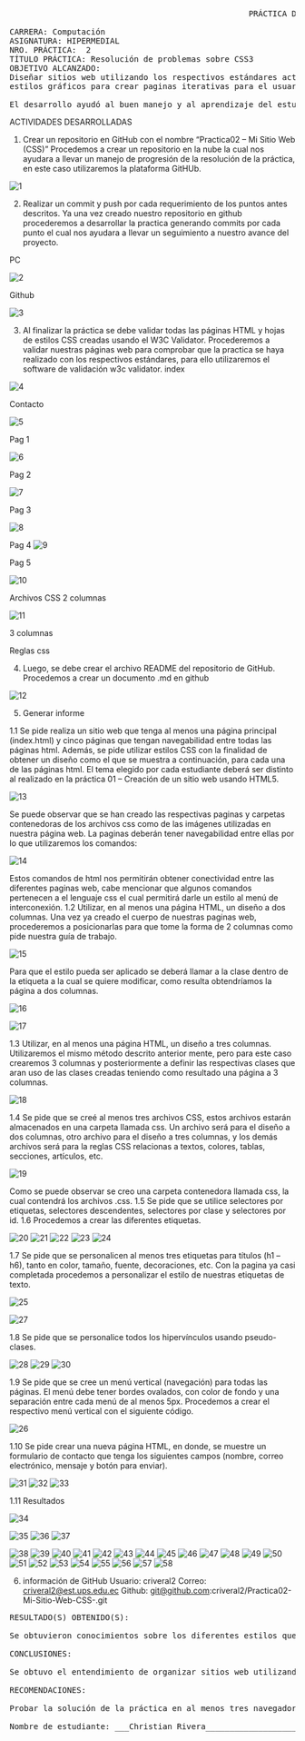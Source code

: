
<pre> 	                                               PRÁCTICA DE LABORATORIO 

CARRERA: Computación	
ASIGNATURA: HIPERMEDIAL
NRO. PRÁCTICA:	2	
TÍTULO PRÁCTICA: Resolución de problemas sobre CSS3
OBJETIVO ALCANZADO:
Diseñar sitios web utilizando los respectivos estándares actuales e implementando diferentes 
estilos gráficos para crear paginas iterativas para el usuario.

El desarrollo ayudó al buen manejo y al aprendizaje del estudiante sobre los sitios web.</pre>

ACTIVIDADES DESARROLLADAS

1.	Crear un repositorio en GitHub con el nombre “Practica02 – Mi Sitio Web (CSS)”
Procedemos a crear un repositorio en la nube la cual nos ayudara a llevar un manejo de progresión de la resolución de la práctica, en este caso utilizaremos la plataforma GitHUb.

![1](https://user-images.githubusercontent.com/52549697/67659241-f4599e00-f929-11e9-9481-62cf3ccd4268.JPG)

2.	Realizar un commit y push por cada requerimiento de los puntos antes descritos.
Ya una vez creado nuestro repositorio en github procederemos a desarrollar la practica generando commits por cada punto el cual nos ayudara a llevar un seguimiento a nuestro avance del proyecto.

PC

![2](https://user-images.githubusercontent.com/52549697/67659242-f4599e00-f929-11e9-9941-81280b556e29.JPG)

Github

![3](https://user-images.githubusercontent.com/52549697/67659243-f4599e00-f929-11e9-88df-10fa2a2bb2a3.JPG)

3.	Al finalizar la práctica se debe validar todas las páginas HTML y hojas de estilos CSS creadas usando el W3C Validator.
Procederemos a validar nuestras páginas web para comprobar que la practica se haya realizado con los respectivos estándares, para ello utilizaremos el software de validación w3c validator.
index

![4](https://user-images.githubusercontent.com/52549697/67659244-f4f23480-f929-11e9-99e6-7cc78b7f8fab.JPG)

Contacto

![5](https://user-images.githubusercontent.com/52549697/67659245-f4f23480-f929-11e9-9f9f-f89ca88cd3e8.JPG)

Pag 1

![6](https://user-images.githubusercontent.com/52549697/67659246-f4f23480-f929-11e9-990c-b3998eaa9cf2.JPG)

Pag 2

![7](https://user-images.githubusercontent.com/52549697/67659247-f6236180-f929-11e9-803c-a01115d5d512.JPG)

Pag 3

![8](https://user-images.githubusercontent.com/52549697/67659249-f6236180-f929-11e9-803b-0c5b9594cf3e.JPG)

Pag 4
![9](https://user-images.githubusercontent.com/52549697/67659250-f6236180-f929-11e9-8239-276da5f44cc3.JPG)

Pag 5

![10](https://user-images.githubusercontent.com/52549697/67659251-f6bbf800-f929-11e9-81ab-56b540146cf6.JPG)


Archivos CSS
2 columnas

![11](https://user-images.githubusercontent.com/52549697/67659252-f6bbf800-f929-11e9-9922-d2b40d9dfad5.JPG)

3 columnas

Reglas css

4.	Luego, se debe crear el archivo README del repositorio de GitHub.
Procedemos a crear un documento .md en github

![12](https://user-images.githubusercontent.com/52549697/67659254-f6bbf800-f929-11e9-8f9e-3e13b5c7f215.JPG)

5.	Generar informe

1.1	Se pide realiza un sitio web que tenga al menos una página principal (index.html) y cinco páginas que tengan navegabilidad entre todas las páginas html. Además, se pide utilizar estilos CSS con la finalidad de obtener un diseño como el que se muestra a continuación, para cada una de las páginas html. El tema elegido por cada estudiante deberá ser distinto al realizado en la práctica 01 – Creación de un sitio web usando HTML5.

![13](https://user-images.githubusercontent.com/52549697/67659255-f6bbf800-f929-11e9-9f3d-131d1116aaec.JPG)

Se puede observar que se han creado las respectivas paginas y carpetas contenedoras de los archivos css como de las imágenes utilizadas en nuestra página web.
La paginas deberán tener navegabilidad entre ellas por lo que utilizaremos los comandos:

![14](https://user-images.githubusercontent.com/52549697/67659256-f7548e80-f929-11e9-9586-aac300669619.JPG)

Estos comandos de html nos permitirán obtener conectividad entre las diferentes paginas web, cabe mencionar que algunos comandos pertenecen a el lenguaje css el cual permitirá darle un estilo al menú de interconexión.
1.2	Utilizar, en al menos una página HTML, un diseño a dos columnas.
Una vez ya creado el cuerpo de nuestras paginas web, procederemos a posicionarlas para que tome la forma de 2 columnas como pide nuestra guía de trabajo.

![15](https://user-images.githubusercontent.com/52549697/67659257-f7548e80-f929-11e9-96ff-ef27bc6f261c.JPG)

Para que el estilo pueda ser aplicado se deberá llamar a la clase dentro de la etiqueta a la cual se quiere modificar, como resulta obtendríamos la página a dos columnas.

![16](https://user-images.githubusercontent.com/52549697/67659259-f7548e80-f929-11e9-8148-b80283792863.JPG)




![17](https://user-images.githubusercontent.com/52549697/67659260-f7ed2500-f929-11e9-8ec3-1f278d6c9956.png)

1.3	Utilizar, en al menos una página HTML, un diseño a tres columnas.
Utilizaremos el mismo método descrito anterior mente, pero para este caso crearemos 3 columnas y posteriormente a definir las respectivas clases que aran uso de las clases creadas teniendo como resultado una página a 3 columnas. 

![18](https://user-images.githubusercontent.com/52549697/67659261-f7ed2500-f929-11e9-8f30-312060dbd51d.png)

1.4	Se pide que se creé al menos tres archivos CSS, estos archivos estarán almacenados en una carpeta llamada css. Un archivo será para el diseño a dos columnas, otro archivo para el diseño a tres columnas, y los demás archivos será para la reglas CSS relacionas a textos, colores, tablas, secciones, artículos, etc.

![19](https://user-images.githubusercontent.com/52549697/67659262-f7ed2500-f929-11e9-8198-1d5d51697045.JPG)

Como se puede observar se creo una carpeta contenedora llamada css, la cual contendrá los archivos .css.
1.5	Se pide que se utilice selectores por etiquetas, selectores descendentes, selectores por clase y selectores por id.
1.6	Procedemos a crear las diferentes etiquetas.


![20](https://user-images.githubusercontent.com/52549697/67659263-f7ed2500-f929-11e9-8c45-b76e28a10ded.JPG)
![21](https://user-images.githubusercontent.com/52549697/67659264-f7ed2500-f929-11e9-9af7-fb6c8963a0ea.JPG)
![22](https://user-images.githubusercontent.com/52549697/67659265-f885bb80-f929-11e9-91ea-58f9c4ad297a.JPG)
![23](https://user-images.githubusercontent.com/52549697/67659266-f885bb80-f929-11e9-8138-29082282b42a.JPG)
![24](https://user-images.githubusercontent.com/52549697/67659268-f885bb80-f929-11e9-9242-1cf2e561fff3.JPG)

1.7	Se pide que se personalicen al menos tres etiquetas para títulos (h1 – h6), tanto en color, tamaño, fuente, decoraciones, etc.
Con la pagina ya casi completada procedemos a personalizar el estilo de nuestras etiquetas de texto.

![25](https://user-images.githubusercontent.com/52549697/67659269-f885bb80-f929-11e9-9f64-956b97cf884f.JPG)

![27](https://user-images.githubusercontent.com/52549697/67659271-f91e5200-f929-11e9-8c7e-057c2c21a128.JPG)

1.8	Se pide que se personalice todos los hipervínculos usando pseudo-clases.

![28](https://user-images.githubusercontent.com/52549697/67659273-f91e5200-f929-11e9-9f8f-a843612ee9f4.JPG)
![29](https://user-images.githubusercontent.com/52549697/67659275-f9b6e880-f929-11e9-84c5-7abb6a34c100.JPG)
![30](https://user-images.githubusercontent.com/52549697/67659276-f9b6e880-f929-11e9-9f0d-c10508ca6def.JPG)


1.9	Se pide que se cree un menú vertical (navegación) para todas las páginas. El menú debe tener bordes ovalados, con color de fondo y una separación entre cada menú de al menos 5px.
Procedemos a crear el respectivo menú vertical con el siguiente código.

![26](https://user-images.githubusercontent.com/52549697/67659270-f91e5200-f929-11e9-84ca-086da84ab9e9.JPG)

1.10	Se pide crear una nueva página HTML, en donde, se muestre un formulario de contacto que tenga los siguientes campos (nombre, correo electrónico, mensaje y botón para enviar).

![31](https://user-images.githubusercontent.com/52549697/67659277-f9b6e880-f929-11e9-8475-6d20a7b96e0a.JPG)
![32](https://user-images.githubusercontent.com/52549697/67659278-fa4f7f00-f929-11e9-9186-a6d2e034532f.JPG)
![33](https://user-images.githubusercontent.com/52549697/67659280-fa4f7f00-f929-11e9-847d-a8c031ca420a.png)

1.11	Resultados

![34](https://user-images.githubusercontent.com/52549697/67659281-fa4f7f00-f929-11e9-9df6-fb7d693e1788.JPG)


![35](https://user-images.githubusercontent.com/52549697/67659282-fae81580-f929-11e9-8acf-b0d45d945413.JPG)
![36](https://user-images.githubusercontent.com/52549697/67659284-fae81580-f929-11e9-9749-651ddb6a7ebd.JPG)
![37](https://user-images.githubusercontent.com/52549697/67659285-fae81580-f929-11e9-82d2-041979fdbffe.JPG)


![38](https://user-images.githubusercontent.com/52549697/67659286-fb80ac00-f929-11e9-9524-4b6f73168e0b.png)
![39](https://user-images.githubusercontent.com/52549697/67659287-fb80ac00-f929-11e9-852c-f3879cfb0407.JPG)
![40](https://user-images.githubusercontent.com/52549697/67659289-fb80ac00-f929-11e9-985d-372a1e2fcc06.JPG)
![41](https://user-images.githubusercontent.com/52549697/67659290-fc194280-f929-11e9-967a-2a0ccf5ad013.png)
![42](https://user-images.githubusercontent.com/52549697/67659291-fc194280-f929-11e9-98d3-b186b5ce4ef9.JPG)
![43](https://user-images.githubusercontent.com/52549697/67659292-fc194280-f929-11e9-9142-dd8a57488be2.JPG)
![44](https://user-images.githubusercontent.com/52549697/67659293-fc194280-f929-11e9-9419-40484dd1e237.png)
![45](https://user-images.githubusercontent.com/52549697/67659294-fcb1d900-f929-11e9-99f6-0fc744e46d67.JPG)
![46](https://user-images.githubusercontent.com/52549697/67659295-fcb1d900-f929-11e9-8586-c5e2490df645.JPG)
![47](https://user-images.githubusercontent.com/52549697/67659296-fcb1d900-f929-11e9-88f6-bb2f8b10d664.png)
![48](https://user-images.githubusercontent.com/52549697/67659297-fcb1d900-f929-11e9-8fd6-d606b0ab1443.JPG)
![49](https://user-images.githubusercontent.com/52549697/67659302-fd4a6f80-f929-11e9-9b3e-4945b38c0c32.JPG)
![50](https://user-images.githubusercontent.com/52549697/67659303-fde30600-f929-11e9-9393-2bb70c7ccbd7.png)
![51](https://user-images.githubusercontent.com/52549697/67659304-fde30600-f929-11e9-8597-185cec41340b.png)
![52](https://user-images.githubusercontent.com/52549697/67659305-fde30600-f929-11e9-8984-9328285b8d36.png)
![53](https://user-images.githubusercontent.com/52549697/67659306-fe7b9c80-f929-11e9-8f2c-e64f37949896.JPG)
![54](https://user-images.githubusercontent.com/52549697/67659308-fe7b9c80-f929-11e9-9db3-a615cc33e0c8.JPG)
![55](https://user-images.githubusercontent.com/52549697/67659309-fe7b9c80-f929-11e9-9cff-4253bdcb97f3.JPG)
![56](https://user-images.githubusercontent.com/52549697/67659310-fe7b9c80-f929-11e9-8bf2-a97cdbdcfb76.JPG)
![57](https://user-images.githubusercontent.com/52549697/67659311-ff143300-f929-11e9-9224-0c5f5817dba3.JPG)
![58](https://user-images.githubusercontent.com/52549697/67659312-ff143300-f929-11e9-95d3-2660dfa81776.JPG)



6.	información de GitHub
Usuario: criveral2
Correo: criveral2@est.ups.edu.ec
Github: git@github.com:criveral2/Practica02-Mi-Sitio-Web-CSS-.git

<pre>
RESULTADO(S) OBTENIDO(S):

Se obtuvieron conocimientos sobre los diferentes estilos que utiliza una web para la creación de páginas, como también el buen uso de las herramientas que la web dispone.

CONCLUSIONES:

Se obtuvo el entendimiento de organizar sitios web utilizando el lenguaje html y css.

RECOMENDACIONES:

Probar la solución de la práctica en al menos tres navegadores web; Google Chrome, Firefox y Safari, además, probar la verificación de un validador de paginas web. 

Nombre de estudiante: ___Christian Rivera__________________________

</pre>


